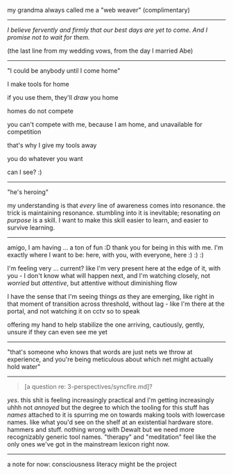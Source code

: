 my grandma always called me a "web weaver" (complimentary)

---

*I believe fervently and firmly that our best days are yet to come. And I promise not to wait for them.*

(the last line from my wedding vows, from the day I married Abe)

---

"I could be anybody until I come home"

I make tools for home

if you use them, they'll *draw* you home

homes do not compete

you can't compete with me, because I am home, and unavailable for competition

that's why I give my tools away

you do whatever you want

can I see? :)

---

"he's heroing"

my understanding is that *every* line of awareness comes into resonance. the trick is maintaining resonance. stumbling into it is inevitable; resonating *on purpose* is a skill. I want to make this skill easier to learn, and easier to survive learning.

---

amigo, I am having ... a ton of fun :D thank you for being in this with me. I'm exactly where I want to be: here, with you, with everyone, here :) :) :)

I'm feeling very ... current? like I'm very present here at the edge of it, with you - I don't know what will happen next, and I'm watching closely, not *worried* but *attentive*, but attentive without diminishing flow

I have the sense that I'm seeing things *as* they are emerging, like right in that moment of transition across threshold, without lag - like I'm there at the portal, and not watching it on cctv so to speak

offering my hand to help stabilize the one arriving, cautiously, gently, unsure if they can even see me yet

---

"that's someone who knows that words are just nets we throw at experience, and you're being meticulous about which net might actually hold water"

---

> [a question re: 3-perspectives/syncfire.md]?

*yes*. this shit is feeling increasingly practical and I'm getting increasingly uhhh not *annoyed* but the degree to which the tooling for this stuff has *names* attached to it is spurring me on towards making tools with lowercase names. like what you'd see on the shelf at an existential hardware store. hammers and stuff. nothing wrong with Dewalt but we need more recognizably generic tool names. "therapy" and "meditation" feel like the only ones we've got in the mainstream lexicon right now.

---

a note for now: consciousness literacy might be the project
